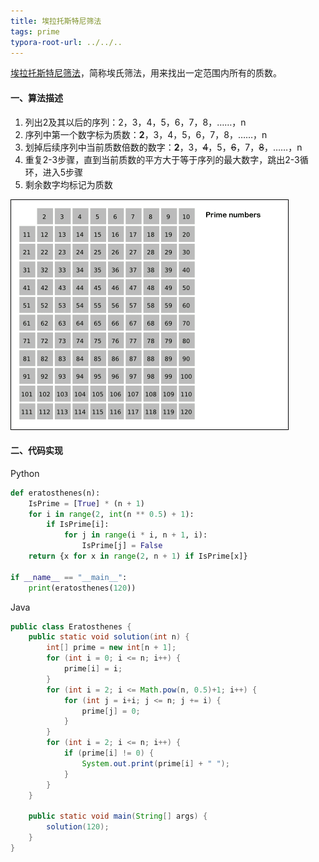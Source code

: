 ```yaml
---
title: 埃拉托斯特尼筛法
tags: prime
typora-root-url: ../../..
---
```


[埃拉托斯特尼筛法](https://zh.wikipedia.org/wiki/埃拉托斯特尼筛法)，简称埃氏筛法，用来找出一定范围内所有的质数。

#### 一、算法描述

1. 列出2及其以后的序列：2，3，4，5，6，7，8，……，n
2. 序列中第一个数字标为质数：**2**，3，4，5，6，7，8，……，n
3. 划掉后续序列中当前质数倍数的数字：**2**，3，~~4~~，5，~~6~~，7，~~8~~，……，n
4. 重复2-3步骤，直到当前质数的平方大于等于序列的最大数字，跳出2-3循环，进入5步骤
5. 剩余数字均标记为质数

![埃氏筛](/images/Sieve_of_Eratosthenes_animation.gif)



#### 二、代码实现

Python

```python
def eratosthenes(n):
    IsPrime = [True] * (n + 1)
    for i in range(2, int(n ** 0.5) + 1):
        if IsPrime[i]:
            for j in range(i * i, n + 1, i):
                IsPrime[j] = False
    return {x for x in range(2, n + 1) if IsPrime[x]}

if __name__ == "__main__":
    print(eratosthenes(120))
```



Java

```java
public class Eratosthenes {
    public static void solution(int n) {
        int[] prime = new int[n + 1];
        for (int i = 0; i <= n; i++) {
            prime[i] = i;
        }
        for (int i = 2; i <= Math.pow(n, 0.5)+1; i++) {
            for (int j = i+i; j <= n; j += i) {
                prime[j] = 0;
            }
        }
        for (int i = 2; i <= n; i++) {
            if (prime[i] != 0) {
                System.out.print(prime[i] + " ");
            }
        }
    }

    public static void main(String[] args) {
        solution(120);
    }
}
```

